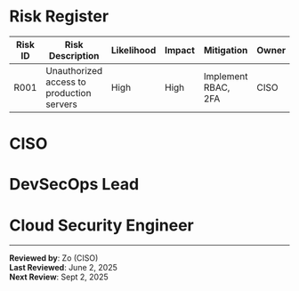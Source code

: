 # Risk Register

| Risk ID | Risk Description | Likelihood | Impact | Mitigation | Owner |
|--------|------------------|------------|--------|------------|--------|
| R001 | Unauthorized access to production servers | High | High | Implement RBAC, 2FA | CISO |

# CISO

# DevSecOps Lead

# Cloud Security Engineer

---

**Reviewed by**: Zo (CISO)  
**Last Reviewed**: June 2, 2025  
**Next Review**: Sept 2, 2025
